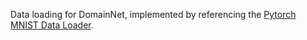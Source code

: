 Data loading for DomainNet, implemented by referencing the
[Pytorch MNIST Data Loader](https://github.com/pytorch/vision/blob/master/torchvision/datasets/mnist.py).